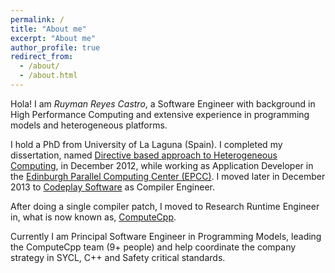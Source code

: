 ```yaml
---
permalink: /
title: "About me"
excerpt: "About me"
author_profile: true
redirect_from: 
  - /about/
  - /about.html
---
```


Hola! I am _Ruyman Reyes Castro_, a Software Engineer with background in High Performance Computing and extensive experience in programming models and heterogeneous platforms.

I hold a PhD from University of La Laguna (Spain). I completed my dissertation, named [Directive based approach to Heterogeneous Computing](https://riull.ull.es/xmlui/handle/915/106), in December 2012, while working as Application Developer in the [Edinburgh Parallel Computing Center (EPCC)](http://www.epcc.ed.ac.uk). I moved later in December 2013 to [Codeplay Software](http://www.codeplay.com) as Compiler Engineer. 

After doing a single compiler patch, I moved to Research Runtime Engineer in, what is now known as, [ComputeCpp](http://www.computecpp.com). 

Currently I am Principal Software Engineer in Programming Models, leading the ComputeCpp team (9+ people) and help coordinate the company strategy in SYCL, C++ and Safety critical standards.